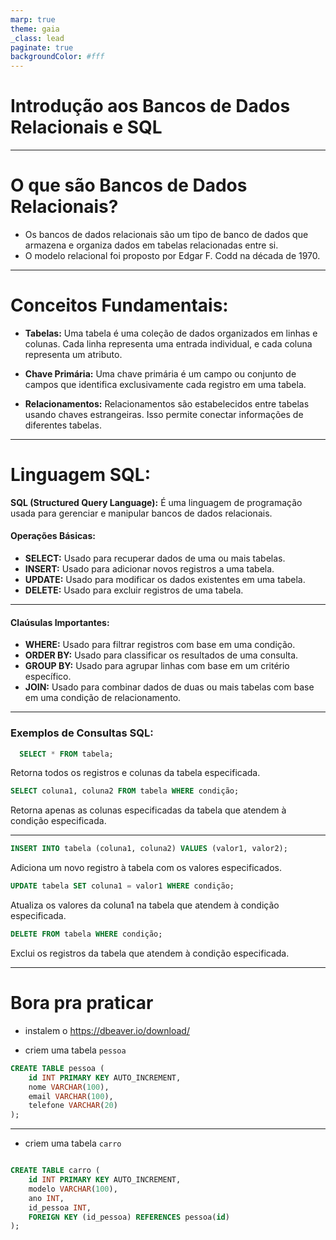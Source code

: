 ```yaml
---
marp: true
theme: gaia
_class: lead
paginate: true
backgroundColor: #fff
---
```


# Introdução aos Bancos de Dados Relacionais e SQL

---

# O que são Bancos de Dados Relacionais?

- Os bancos de dados relacionais são um tipo de banco de dados que armazena e organiza dados em tabelas relacionadas entre si.
- O modelo relacional foi proposto por Edgar F. Codd na década de 1970.

---

# Conceitos Fundamentais:

- **Tabelas:** Uma tabela é uma coleção de dados organizados em linhas e colunas. Cada linha representa uma entrada individual, e cada coluna representa um atributo.

- **Chave Primária:** Uma chave primária é um campo ou conjunto de campos que identifica exclusivamente cada registro em uma tabela.

- **Relacionamentos:** Relacionamentos são estabelecidos entre tabelas usando chaves estrangeiras. Isso permite conectar informações de diferentes tabelas.

---

# Linguagem SQL:

**SQL (Structured Query Language):** É uma linguagem de programação usada para gerenciar e manipular bancos de dados relacionais.

#### Operações Básicas:

- **SELECT:** Usado para recuperar dados de uma ou mais tabelas.
- **INSERT:** Usado para adicionar novos registros a uma tabela.
- **UPDATE:** Usado para modificar os dados existentes em uma tabela.
- **DELETE:** Usado para excluir registros de uma tabela.

---

#### Claúsulas Importantes:

- **WHERE:** Usado para filtrar registros com base em uma condição.
- **ORDER BY:** Usado para classificar os resultados de uma consulta.
- **GROUP BY:** Usado para agrupar linhas com base em um critério específico.
- **JOIN:** Usado para combinar dados de duas ou mais tabelas com base em uma condição de relacionamento.

---

### Exemplos de Consultas SQL:

```sql
  SELECT * FROM tabela;
```

Retorna todos os registros e colunas da tabela especificada.

```sql
SELECT coluna1, coluna2 FROM tabela WHERE condição;
```

Retorna apenas as colunas especificadas da tabela que atendem à condição especificada.

---

```sql
INSERT INTO tabela (coluna1, coluna2) VALUES (valor1, valor2);
```

Adiciona um novo registro à tabela com os valores especificados.

```sql
UPDATE tabela SET coluna1 = valor1 WHERE condição;
```

Atualiza os valores da coluna1 na tabela que atendem à condição especificada.

```sql
DELETE FROM tabela WHERE condição;
```

Exclui os registros da tabela que atendem à condição especificada.

---

# Bora pra praticar

- instalem o https://dbeaver.io/download/

- criem uma tabela `pessoa`

```sql
CREATE TABLE pessoa (
    id INT PRIMARY KEY AUTO_INCREMENT,
    nome VARCHAR(100),
    email VARCHAR(100),
    telefone VARCHAR(20)
);
```

---

- criem uma tabela `carro`

```sql

CREATE TABLE carro (
    id INT PRIMARY KEY AUTO_INCREMENT,
    modelo VARCHAR(100),
    ano INT,
    id_pessoa INT,
    FOREIGN KEY (id_pessoa) REFERENCES pessoa(id)
);

```

